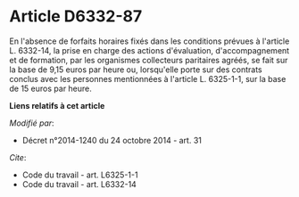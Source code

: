 # Article D6332-87

En l'absence de forfaits horaires fixés dans les conditions prévues à l'article L. 6332-14, la prise en charge des actions
d'évaluation, d'accompagnement et de formation, par les organismes collecteurs paritaires agréés, se fait sur la base de 9,15
euros par heure ou, lorsqu'elle porte sur des contrats conclus avec les personnes mentionnées à l'article L. 6325-1-1, sur la
base de 15 euros par heure.

**Liens relatifs à cet article**

_Modifié par_:

  - Décret n°2014-1240 du 24 octobre 2014 - art. 31

_Cite_:

  - Code du travail - art. L6325-1-1
  - Code du travail - art. L6332-14
